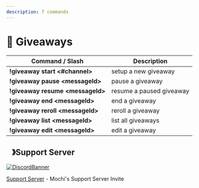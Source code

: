 ```yaml
---
description: 7 commands
---
```


# 🎉 Giveaways

| Command / Slash                   | Description              |
| --------------------------------- | ------------------------ |
| **!giveaway start \<#channel>**   | setup a new giveaway     |
| **!giveaway pause \<messageId>**  | pause a giveaway         |
| **!giveaway resume \<messageId>** | resume a paused giveaway |
| **!giveaway end \<messageId>**    | end a giveaway           |
| **!giveaway reroll \<messageId>** | reroll a giveaway        |
| **!giveaway list \<messageId>**   | list all giveaways       |
| **!giveaway edit \<messageId>**   | edit a giveaway          |


## <img src="https://cdn.discordapp.com/emojis/1036083490292244493.png" width="15px" height="15px">》Support Server
[![DiscordBanner](https://invidget.switchblade.xyz/uMgS9evnmv)](https://discord.gg/uMgS9evnmv)

[Support Server](https://discord.gg/uMgS9evnmv) - Mochi's Support Server Invite
